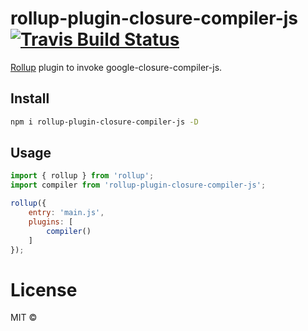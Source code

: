# rollup-plugin-closure-compiler-js [![Travis Build Status][travis-img]][travis]

[travis-img]: https://travis-ci.org/camelaissani/rollup-plugin-closure-compiler-js.svg
[travis]: https://travis-ci.org/camelaissani/rollup-plugin-closure-compiler-js

[Rollup](https://github.com/rollup/rollup) plugin to invoke google-closure-compiler-js.

## Install

```sh
npm i rollup-plugin-closure-compiler-js -D
```

## Usage

```js
import { rollup } from 'rollup';
import compiler from 'rollup-plugin-closure-compiler-js';

rollup({
    entry: 'main.js',
    plugins: [
        compiler()
    ]
});
```

# License

MIT ©